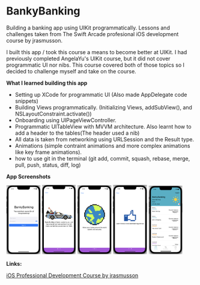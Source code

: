 # BankyBanking
Building a banking app using UIKit programmatically. 
Lessons and challenges taken from The Swift Arcade profesional iOS development course by jrasmusson.

I built this app / took this course a means to become better at UIKit. 
I had previously completed AngelaYu's UIKit course, but it did not cover programmatic UI nor nibs.
This course covered both of those topics so I decided to challenge myself and take on the course. 

**What I learned building this app**

- Setting up XCode for programmatic UI (Also made AppDelegate code snippets)
- Building Views programmatically. (Initializing Views, addSubView(), and NSLayoutConstraint.activate()) 
- Onboarding using UIPageViewController.
- Programmatic UITableView with MVVM architecture. Also learnt how to add a header to the tables(The header used a nib)
- All data is taken from networking using URLSession and the Result type.
- Animations (simple contraint animations and more complex animations like key frame animations).
- how to use git in the terminal (git add, commit, squash, rebase, merge, pull, push, status, diff, log)

**App Screenshots**

<img src="https://github.com/thompson-dean/BankyBanking/blob/main/screenshots/screen01.png" width=18% height=18%>  <img src="https://github.com/thompson-dean/BankyBanking/blob/main/screenshots/screen02.png" width=18% height=18%> 
<img src="https://github.com/thompson-dean/BankyBanking/blob/main/screenshots/screen03.png" width=18% height=18%> <img src="https://github.com/thompson-dean/BankyBanking/blob/main/screenshots/screen04.png" width=18% height=18%> 
<img src="https://github.com/thompson-dean/BankyBanking/blob/main/screenshots/screen05.png" width=18% height=18%>  


**Links:**

[iOS Professional Development Course by jrasmusson](https://www.udemy.com/course/the-swift-arcade-professional-ios-development-course-uikit/)



